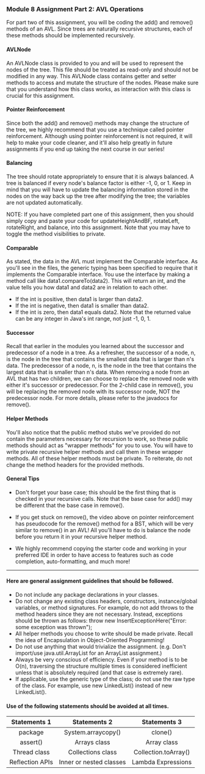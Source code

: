 ### Module 8 Assignment Part 2: AVL Operations

For part two of this assignment, you will be coding the add() and remove() methods of an AVL. Since trees are naturally recursive structures, each of these methods should be implemented recursively.

#### AVLNode
An AVLNode class is provided to you and will be used to represent the nodes of the tree. This file should be treated as read-only and should not be modified in any way. This AVLNode class contains getter and setter methods to access and mutate the structure of the nodes. Please make sure that you understand how this class works, as interaction with this class is crucial for this assignment.

#### Pointer Reinforcement
Since both the add() and remove() methods may change the structure of the tree, we highly recommend that you use a technique called pointer reinforcement. Although using pointer reinforcement is not required, it will help to make your code cleaner, and it'll also help greatly in future assignments if you end up taking the next course in our series!

#### Balancing
The tree should rotate appropriately to ensure that it is always balanced. A tree is balanced if every node's balance factor is either -1, 0, or 1. Keep in mind that you will have to update the balancing information stored in the nodes on the way back up the tree after modifying the tree; the variables are not updated automatically.

NOTE: If you have completed part one of this assignment, then you should simply copy and paste your code for updateHeightAndBF, rotateLeft, rotateRight, and balance, into this assignment. Note that you may have to toggle the method visibilities to private.

#### Comparable
As stated, the data in the AVL must implement the Comparable interface. As you'll see in the files, the generic typing has been specified to require that it implements the Comparable interface. You use the interface by making a method call like data1.compareTo(data2). This will return an int, and the value tells you how data1 and data2 are in relation to each other.

* If the int is positive, then data1 is larger than data2.
* If the int is negative, then data1 is smaller than data2.
* If the int is zero, then data1 equals data2.
Note that the returned value can be any integer in Java's int range, not just -1, 0, 1.

#### Successor
Recall that earlier in the modules you learned about the successor and predecessor of a node in a tree. As a refresher, the successor of a node, n, is the node in the tree that contains the smallest data that is larger than n's data. The predecessor of a node, n, is the node in the tree that contains the largest data that is smaller than n's data. When removing a node from an AVL that has two children, we can choose to replace the removed node with either it's successor or predecessor. For the 2-child case in remove(), you will be replacing the removed node with its successor node, NOT the predecessor node. For more details, please refer to the javadocs for remove().

#### Helper Methods
You'll also notice that the public method stubs we've provided do not contain the parameters necessary for recursion to work, so these public methods should act as "wrapper methods" for you to use. You will have to write private recursive helper methods and call them in these wrapper methods. All of these helper methods must be private. To reiterate, do not change the method headers for the provided methods.

#### General Tips

* Don't forget your base case; this should be the first thing that is checked in your recursive calls. Note that the base case for add() may be different that the base case in remove().

* If you get stuck on remove(), the video above on pointer reinforcement has pseudocode for the remove() method for a BST, which will be very similar to remove() in an AVL! All you'll have to do is balance the node before you return it in your recursive helper method.

* We highly recommend copying the starter code and working in your preferred IDE in order to have access to features such as code completion, auto-formatting, and much more!

---

#### Here are general assignment guidelines that should be followed.

* Do not include any package declarations in your classes.
* Do not change any existing class headers, constructors, instance/global variables, or method signatures. For example, do not add throws to the method headers since they are not necessary. Instead, exceptions should be thrown as follows: throw new InsertExceptionHere("Error: some exception was thrown");
* All helper methods you choose to write should be made private. Recall the idea of Encapsulation in Object-Oriented Programming!
* Do not use anything that would trivialize the assignment. (e.g. Don't import/use java.util.ArrayList for an ArrayList assignment.)
* Always be very conscious of efficiency. Even if your method is to be O(n), traversing the structure multiple times is considered inefficient unless that is absolutely required (and that case is extremely rare).
* If applicable, use the generic type of the class; do not use the raw type of the class. For example, use new LinkedList<Integer>() instead of new LinkedList().

#### Use of the following statements should be avoided at all times.
| Statements 1 | Statements 2 | Statements 3 |
| :---: | :---: | :---: |
| package | System.arraycopy() | clone() |
| assert() | Arrays class | Array class |
| Thread class | Collections class | Collection.toArray() |
| Reflection APIs  | Inner or nested classes  | Lambda Expressions |
	

